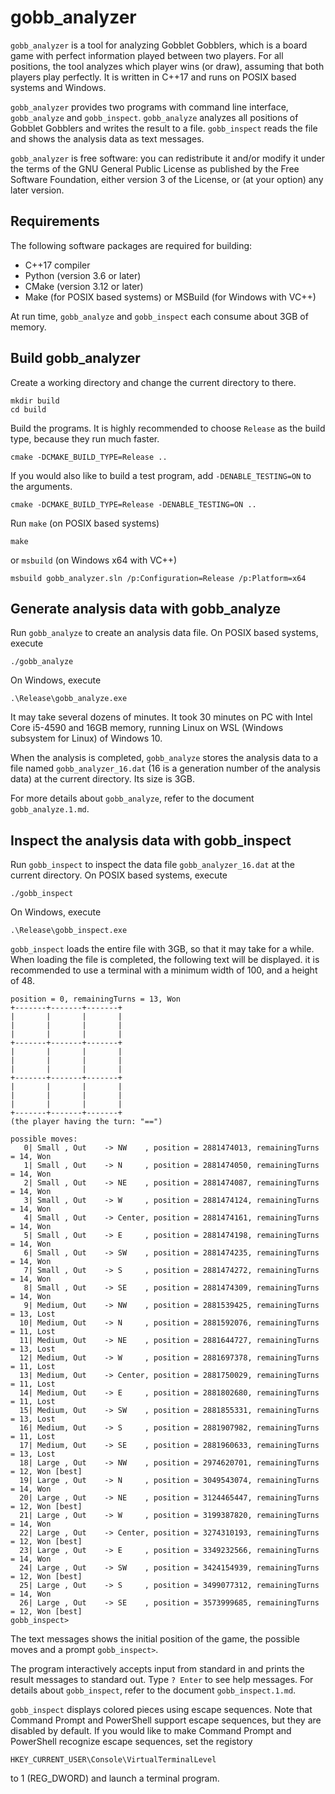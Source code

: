 # gobb_analyzer

`gobb_analyzer` is a tool for analyzing Gobblet Gobblers, which is a board game with perfect
information played between two players.  For all positions, the tool analyzes which player
wins (or draw), assuming that both players play perfectly.  It is written in C++17 and
runs on POSIX based systems and Windows.

`gobb_analyzer` provides two programs with command line interface, `gobb_analyze` and
`gobb_inspect`.  `gobb_analyze` analyzes all positions of Gobblet Gobblers and writes
the result to a file.  `gobb_inspect` reads the file and shows the analysis data as
text messages.

`gobb_analyzer` is free software: you can redistribute it and/or modify it under the terms
of the GNU General Public License as published by the Free Software Foundation, either
version 3 of the License, or (at your option) any later version.

## Requirements

The following software packages are required for building:

* C++17 compiler
* Python (version 3.6 or later)
* CMake (version 3.12 or later)
* Make (for POSIX based systems) or MSBuild (for Windows with VC++)

At run time, `gobb_analyze` and `gobb_inspect` each consume about 3GB of memory.

## Build gobb_analyzer

Create a working directory and change the current directory to there.

    mkdir build
    cd build

Build the programs.  It is highly recommended to choose `Release` as the build type,
because they run much faster.

    cmake -DCMAKE_BUILD_TYPE=Release ..

If you would also like to build a test program, add `-DENABLE_TESTING=ON` to the arguments.

    cmake -DCMAKE_BUILD_TYPE=Release -DENABLE_TESTING=ON ..

Run `make` (on POSIX based systems)

    make

or `msbuild` (on Windows x64 with VC++)

    msbuild gobb_analyzer.sln /p:Configuration=Release /p:Platform=x64

## Generate analysis data with gobb_analyze

Run `gobb_analyze` to create an analysis data file.  On POSIX based systems, execute

    ./gobb_analyze

On Windows, execute

    .\Release\gobb_analyze.exe

It may take several dozens of minutes.  It took 30 minutes on PC with Intel Core i5-4590
and 16GB memory, running Linux on WSL (Windows subsystem for Linux) of Windows 10.

When the analysis is completed, `gobb_analyze` stores the analysis data to a file named
`gobb_analyzer_16.dat` (16 is a generation number of the analysis data) at
the current directory.  Its size is 3GB.

For more details about `gobb_analyze`, refer to the document `gobb_analyze.1.md`.

## Inspect the analysis data with gobb_inspect

Run `gobb_inspect` to inspect the data file `gobb_analyzer_16.dat` at the current
directory.  On POSIX based systems, execute

    ./gobb_inspect

On Windows, execute

    .\Release\gobb_inspect.exe

`gobb_inspect` loads the entire file with 3GB, so that it may take for a while.
When loading the file is completed, the following text will be displayed.  it is
recommended to use a terminal with a minimum width of 100, and a height of 48.

    position = 0, remainingTurns = 13, Won
    +-------+-------+-------+
    |       |       |       |
    |       |       |       |
    |       |       |       |
    +-------+-------+-------+
    |       |       |       |
    |       |       |       |
    |       |       |       |
    +-------+-------+-------+
    |       |       |       |
    |       |       |       |
    |       |       |       |
    +-------+-------+-------+
    (the player having the turn: "==")

    possible moves:
       0| Small , Out    -> NW    , position = 2881474013, remainingTurns = 14, Won
       1| Small , Out    -> N     , position = 2881474050, remainingTurns = 14, Won
       2| Small , Out    -> NE    , position = 2881474087, remainingTurns = 14, Won
       3| Small , Out    -> W     , position = 2881474124, remainingTurns = 14, Won
       4| Small , Out    -> Center, position = 2881474161, remainingTurns = 14, Won
       5| Small , Out    -> E     , position = 2881474198, remainingTurns = 14, Won
       6| Small , Out    -> SW    , position = 2881474235, remainingTurns = 14, Won
       7| Small , Out    -> S     , position = 2881474272, remainingTurns = 14, Won
       8| Small , Out    -> SE    , position = 2881474309, remainingTurns = 14, Won
       9| Medium, Out    -> NW    , position = 2881539425, remainingTurns = 13, Lost
      10| Medium, Out    -> N     , position = 2881592076, remainingTurns = 11, Lost
      11| Medium, Out    -> NE    , position = 2881644727, remainingTurns = 13, Lost
      12| Medium, Out    -> W     , position = 2881697378, remainingTurns = 11, Lost
      13| Medium, Out    -> Center, position = 2881750029, remainingTurns = 11, Lost
      14| Medium, Out    -> E     , position = 2881802680, remainingTurns = 11, Lost
      15| Medium, Out    -> SW    , position = 2881855331, remainingTurns = 13, Lost
      16| Medium, Out    -> S     , position = 2881907982, remainingTurns = 11, Lost
      17| Medium, Out    -> SE    , position = 2881960633, remainingTurns = 13, Lost
      18| Large , Out    -> NW    , position = 2974620701, remainingTurns = 12, Won [best]
      19| Large , Out    -> N     , position = 3049543074, remainingTurns = 14, Won
      20| Large , Out    -> NE    , position = 3124465447, remainingTurns = 12, Won [best]
      21| Large , Out    -> W     , position = 3199387820, remainingTurns = 14, Won
      22| Large , Out    -> Center, position = 3274310193, remainingTurns = 12, Won [best]
      23| Large , Out    -> E     , position = 3349232566, remainingTurns = 14, Won
      24| Large , Out    -> SW    , position = 3424154939, remainingTurns = 12, Won [best]
      25| Large , Out    -> S     , position = 3499077312, remainingTurns = 14, Won
      26| Large , Out    -> SE    , position = 3573999685, remainingTurns = 12, Won [best]
    gobb_inspect>

The text messages shows the initial position of the game, the possible moves and
a prompt `gobb_inspect>`.

The program interactively accepts input from standard in and prints the result messages
to standard out.  Type `? Enter` to see help messages.  For details about `gobb_inspect`,
refer to the document `gobb_inspect.1.md`.

`gobb_inspect` displays colored pieces using escape sequences.  Note that Command
Prompt and PowerShell support escape sequences, but they are disabled by default.
If you would like to make Command Prompt and PowerShell recognize escape sequences,
set the registory

    HKEY_CURRENT_USER\Console\VirtualTerminalLevel

to 1 (REG_DWORD) and launch a terminal program.

